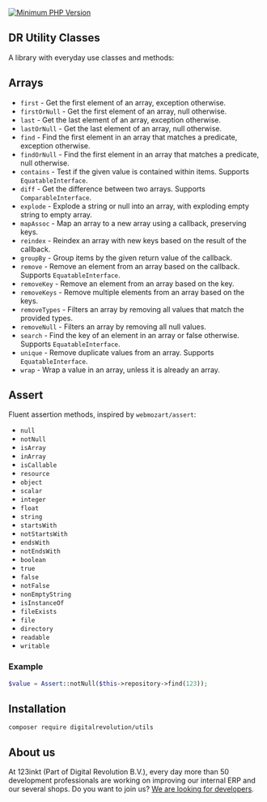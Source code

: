 [![Minimum PHP Version](https://img.shields.io/badge/php-%3E%3D%208.1-8892BF)](https://php.net/)

## DR Utility Classes

A library with everyday use classes and methods:

## Arrays

- `first` - Get the first element of an array, exception otherwise.
- `firstOrNull` - Get the first element of an array, null otherwise.
- `last` - Get the last element of an array, exception otherwise.
- `lastOrNull` - Get the last element of an array, null otherwise.
- `find` - Find the first element in an array that matches a predicate, exception otherwise.
- `findOrNull` - Find the first element in an array that matches a predicate, null otherwise.
- `contains` - Test if the given value is contained within items. Supports `EquatableInterface`.
- `diff` - Get the difference between two arrays. Supports `ComparableInterface`.
- `explode` - Explode a string or null into an array, with exploding empty string to empty array.
- `mapAssoc` - Map an array to a new array using a callback, preserving keys. 
- `reindex` - Reindex an array with new keys based on the result of the callback.
- `groupBy` - Group items by the given return value of the callback.
- `remove` - Remove an element from an array based on the callback. Supports `EquatableInterface`.
- `removeKey` - Remove an element from an array based on the key.
- `removeKeys` - Remove multiple elements from an array based on the keys.
- `removeTypes` - Filters an array by removing all values that match the provided types.
- `removeNull` - Filters an array by removing all null values.
- `search` - Find the key of an element in an array or false otherwise. Supports `EquatableInterface`.
- `unique` - Remove duplicate values from an array. Supports `EquatableInterface`.
- `wrap` - Wrap a value in an array, unless it is already an array.

## Assert

Fluent assertion methods, inspired by `webmozart/assert`:

- `null`
- `notNull`
- `isArray`
- `inArray`
- `isCallable`
- `resource`
- `object`
- `scalar`
- `integer`
- `float`
- `string`
- `startsWith`
- `notStartsWith`
- `endsWith`
- `notEndsWith`
- `boolean`
- `true`
- `false`
- `notFalse`
- `nonEmptyString`
- `isInstanceOf`
- `fileExists`
- `file`
- `directory`
- `readable`
- `writable`

### Example
```php
$value = Assert::notNull($this->repository->find(123));
```

## Installation

```shell
composer require digitalrevolution/utils
```

## About us

At 123inkt (Part of Digital Revolution B.V.), every day more than 50 development professionals are working on improving our internal ERP
and our several shops. Do you want to join us? [We are looking for developers](https://www.werkenbij123inkt.nl/zoek-op-afdeling/it).
